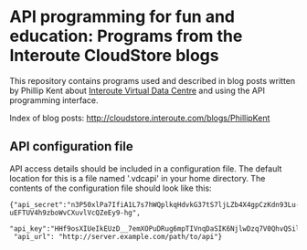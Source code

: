 API programming for fun and education: Programs from the Interoute CloudStore blogs
===================================================================================

This repository contains programs used and described in blog posts written by Phillip Kent about [Interoute Virtual Data Centre](https://cloudstore.interoute.com/what_is_vdc) and using the API programming interface.

Index of blog posts: http://cloudstore.interoute.com/blogs/PhillipKent

API configuration file
----------------------

API access details should be included in a configuration file. The default location for this is a file named '.vdcapi' in your home directory. The contents of the configuration file should look like this:

    {"api_secret":"n3P50xlPa7IfiA1L7s7hWQplkqHdvkG37tS7ljLZb4X4gpCzKdn93Lu-uEFTUV4h9zboWvCXuvlVcQZeEy9-hg",
     "api_key":"HHf9osXIUeIkEUzD__7emXOPuDRug6mpTIVnqDaSIK6NjlwDzq7V0QhvQSil_yk74m9HjIQny7Rb0sgeMsD90B",
     "api_url": "http://server.example.com/path/to/api"}